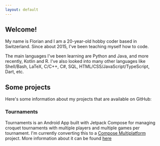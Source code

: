 ```yaml
---
layout: default
---
```


## Welcome!

My name is Florian and I am a 20-year-old hobby coder based in Switzerland. Since about 2015, I've been teaching myself how to code.

The main languages I've been learning are Python and Java, and more recently, Kotlin and R. I've also looked into many other languages like Shell/Bash, LaTeX, C/C++, C#, SQL, HTML/CSS/JavaScript/TypeScript, Dart, etc.

## Some projects

Here's some information about my projects that are available on GitHub:

### Tournaments

Tournaments is an Android App built with Jetpack Compose for managing croquet tournaments with multiple players and multiple games per tournament. I'm currently converting this to a [Compose Multiplatform](https://www.jetbrains.com/lp/compose-multiplatform/) project. More information about it can be found [here](/tournaments)
